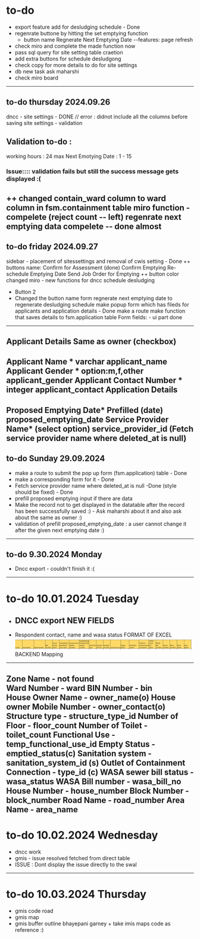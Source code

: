 # to-do 
- export feature add for desludging schedule - Done
- regenrate buttone by hitting the set emptying function 
  - button name Regnerate Next Emptying Date
  --features: page refresh
- check miro and complete the made function now  
- pass sql query for site setting table craetion 
- add extra buttons for schedule desludgong 
- check copy for more details to do for site settings 
- db new task ask maharshi 
- check miro board
------------------------------------------------------------------------------------------
## to-do thursday 2024.09.26
dncc - site settings - DONE
// error : didnot include all the columns before saving 
site settings - validation 
## Validation to-do :
working hours : 24 max 
Next Emotying Date : 1 - 15 
### Issue:::: validation fails but still the success message gets displayed :(
  ++ changed contain_ward column to ward column in fsm.containment table
miro function - compelete (reject count -- left)
regenrate next emptying data compelete -- done almost 
--------------------------------------------------------------------------------------
## to-do friday 2024.09.27
sidebar - placement of sitessettings and removal of cwis setting - Done
++ buttons name:
Confirm for Assessment (done)
Confirm Emptying
Re-schedule Emptying Date
Send Job Order for Emptying
++ button color changed
miro - new functions for dncc schedule desludging
- Button 2 
- Changed the button name form regnerate next emptying date to regenerate desludging schedule
  make popup form which has fileds for applicants and application details - Done
  make a route 
  make function that saves details to fsm.application table
Form fields: - ui part done 
-------------
Applicant Details                               Same as owner (checkbox)
----------------------------------------------------------------------------------------------
Applicant Name *             varchar                applicant_name
Applicant Gender *           option:m,f,other       applicant_gender
Applicant Contact Number *   integer                applicant_contact
Application Details
-----------------------------------------------------------------------------------------------
Proposed Emptying Date*    Prefilled (date)          proposed_emptying_date
Service Provider Name*      (select option)          service_provider_id
(Fetch service provider name where deleted_at is null)
-----------------------------------------------------------------------------------------------
## to-do  Sunday 29.09.2024
- make a route to submit the pop up form  (fsm.application) table  - Done
- make a corresponding form for it  - Done
- Fetch service provider name where deleted_at is null -Done 
  (style should be fixed) - Done
- prefill proposed emptying input if there are data
- Make the record not to get displayed in the datatable after the record has been successfully saved :) - Ask maharshi about it 
 and also ask about the same as owner :)
- validation of prefill proposed_emptying_date : a user cannot change it after the given next emptying date :) 
----------------------------------------------------------------------------------------------
## to-do 9.30.2024 Monday
- Dncc export - couldn't finish it :(
----------------------------------------------------------------------------------------------
# to-do 10.01.2024 Tuesday 
- DNCC export 
  NEW FIELDS 
  -----------
- Respondent contact, name and wasa status
FORMAT OF EXCEL 
![alt text](image.png)
BACKEND Mapping
---------------
Zone Name - not found   
Ward Number - ward
BIN Number - bin        
House Owner Name - owner_name(o)
House owner Mobile Number - owner_contact(o)
Structure type - structure_type_id 
Number of Floor - floor_count
Number of Toilet - toilet_count
Functional Use - temp_functional_use_id
Empty Status - emptied_status(c)
Sanitation system - sanitation_system_id (s)
Outlet of Containment Connection - type_id (c)
WASA sewer bill status - wasa_status
WASA Bill number - wasa_bill_no
House Number - house_number
Block Number - block_number
Road Name - road_number
Area Name - area_name
----------------------------------------------------------------------------------------------
# to-do 10.02.2024 Wednesday
- dncc work 
- gmis - issue resolved fetched from direct table 
- ISSUE : Dont display the issue directly to the swal
----------------------------------------------------------------------------------------------
# to-do 10.03.2024 Thursday
- gmis code road
- gmis map 
- gmis buffer outline bhayepani garney + take imis maps code as reference :)